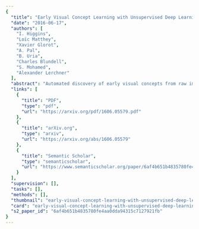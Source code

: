 ```yaml
---
{
  "title": "Early Visual Concept Learning with Unsupervised Deep Learning",
  "date": "2016-06-17",
  "authors": [
    "I. Higgins",
    "Loïc Matthey",
    "Xavier Glorot",
    "A. Pal",
    "B. Uria",
    "Charles Blundell",
    "S. Mohamed",
    "Alexander Lerchner"
  ],
  "abstract": "Automated discovery of early visual concepts from raw image data is a major open challenge in AI research. Addressing this problem, we propose an unsupervised approach for learning disentangled representations of the underlying factors of variation. We draw inspiration from neuroscience, and show how this can be achieved in an unsupervised generative model by applying the same learning pressures as have been suggested to act in the ventral visual stream in the brain. By enforcing redundancy reduction, encouraging statistical independence, and exposure to data with transform continuities analogous to those to which human infants are exposed, we obtain a variational autoencoder (VAE) framework capable of learning disentangled factors. Our approach makes few assumptions and works well across a wide variety of datasets. Furthermore, our solution has useful emergent properties, such as zero-shot inference and an intuitive understanding of \"objectness\".",
  "links": [
    {
      "title": "PDF",
      "type": "pdf",
      "url": "https://arxiv.org/pdf/1606.05579.pdf"
    },
    {
      "title": "arXiv.org",
      "type": "arxiv",
      "url": "https://arxiv.org/abs/1606.05579"
    },
    {
      "title": "Semantic Scholar",
      "type": "semanticscholar",
      "url": "https://www.semanticscholar.org/paper/6af4b651b4835780fe4aa0dda94315c7127921fb"
    }
  ],
  "supervision": [],
  "tasks": [],
  "methods": [],
  "thumbnail": "early-visual-concept-learning-with-unsupervised-deep-learning-thumb.jpg",
  "card": "early-visual-concept-learning-with-unsupervised-deep-learning-card.jpg",
  "s2_paper_id": "6af4b651b4835780fe4aa0dda94315c7127921fb"
}
---
```


